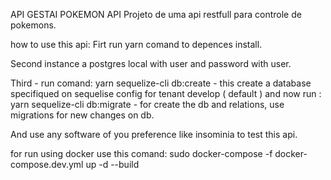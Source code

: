 API GESTAI POKEMON API
Projeto de uma api restfull para controle de pokemons.


how to use this api:
Firt run yarn comand to depences install.

Second instance a postgres local with user and password with user.

Third - run comand: 
yarn sequelize-cli db:create - this create a database specifiqued on sequelise config for tenant develop ( default )
and now run :
yarn sequelize-cli db:migrate - for create the db and relations, use migrations for new changes on db.





And use any software of you preference like insominia to test this api.


for run using docker use this comand:
sudo docker-compose -f docker-compose.dev.yml up -d --build 
